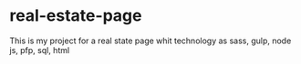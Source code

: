 # real-estate-page
This is my project  for a real state page whit technology as sass, gulp, node js, pfp, sql, html
